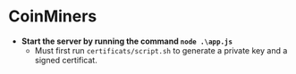 # CoinMiners
* **Start the server by running the command `node .\app.js`**
    * Must first run `certificats/script.sh` to generate a private key and a signed certificat. 
